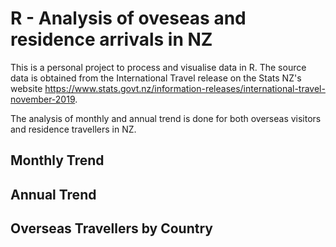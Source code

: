 # R - Analysis of oveseas and residence arrivals in NZ
This is a personal project to process and visualise data in R. The source data is obtained from the International Travel release on the Stats NZ's website https://www.stats.govt.nz/information-releases/international-travel-november-2019. 

The analysis of monthly and annual trend is done for both overseas visitors and residence travellers in NZ. 

## Monthly Trend

## Annual Trend

## Overseas Travellers by Country 
